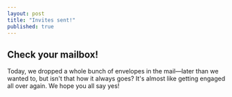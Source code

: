 ```yaml
---
layout: post
title: "Invites sent!"
published: true
---
```


## Check your mailbox!

Today, we dropped a whole bunch of envelopes in the mail—later than we wanted to, but isn't that how it always goes?  It's almost like getting engaged all over again. We hope you all say yes!